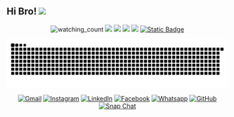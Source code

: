 <h2> Hi Bro! <img src="https://media2.giphy.com/media/QssGEmpkyEOhBCb7e1/giphy.gif?cid=ecf05e47a0n3gi1bfqntqmob8g9aid1oyj2wr3ds3mg700bl&rid=giphy.gif" width ="20"> </h1>

<p align='center'>
</p>
<p align="center">
	<img src="https://komarev.com/ghpvc/?username=getsecret&style=flat-squarec&color=blue" alt="watching_count" />
	<img src="https://img.shields.io/badge/Age-52-blueviolet" />
	<img src="https://img.shields.io/badge/Lives-Thailand-blueviolet" />
	<img src="https://img.shields.io/badge/Languages-English%20%26%20Thai-blueviolet" />
	<img src="https://img.shields.io/badge/Focus-Keyboard%20Learning-blueviolet" />
	<a href="https://getsecret.github.io"><img alt="Static Badge" src="https://img.shields.io/badge/Me-U-blueviolet"/></a>
</p>

<p align = "center">
	<img src = "https://github.com/7oSkaaa/7oSkaaa/blob/output/github-contribution-grid-snake-dark.svg" alt = "Snake Game"/>
</p>

<p align="center">
	<a href="mailto:ahmed.chalat@gmail.com"><img img src="https://img.shields.io/badge/gmail-%23EA4335.svg?style=plastic&logo=gmail&logoColor=white" alt="Gmail"/></a>
	<a href="https://www.instagram.com/ahmed_getsecret/"><img src="https://img.shields.io/badge/instagram-%23E4405F.svg?style=plastic&logo=instagram&logoColor=white" alt="Instagram"/></a>
	<a href="https://www.linkedin.com/in/getsecret/"><img src="https://img.shields.io/badge/linkedin-%230A66C2.svg?style=plastic&logo=linkedin&logoColor=white" alt="LinkedIn"/></a>
	<a href="https://www.facebook.com/getsecret"><img src="https://img.shields.io/badge/facebook-%231877F2.svg?style=plastic&logo=facebook&logoColor=white" alt="Facebook"/></a>
	<a href="https://wa.me/0000000000"><img src="https://img.shields.io/badge/whatsapp-%2325D366.svg?style=plastic&logo=whatsapp&logoColor=white" alt="Whatsapp"/></a>
	<a href="https://github.com/getsecret"><img src="https://img.shields.io/badge/github-%23181717.svg?style=plastic&logo=github&logoColor=white" alt="GitHub"/></a>
	<a href="https://msng.link/o/?ahmed.getsecret=sc"><img src="https://img.shields.io/badge/snapchat-%23FFFC00.svg?style=plastic&logo=snapchat&logoColor=black" alt="Snap Chat"/></a>
</p>

<p align="center">
        <a href="https://github.com/getsecret/" align="center" ><img align="center"  alt="" src="https://visitor-badge.laobi.icu/badge?page_id=getsecret.getsecret"></a>
</p>

<!--
getsecret
**getsecret/getsecret** is a ✨ _special_ ✨ repository because its `README.md` (this file) appears on your GitHub profile.
Here are some ideas to get you started:
- 🔭 I’m currently working on ...
- 🌱 I’m currently learning ...
- 👯 I’m looking to collaborate on ...
- 🤔 I’m looking for help with ...
- 💬 Ask me about ...
- 📫 How to reach me: ...
- 😄 Pronouns: ...
- ⚡ Fun fact: ...
-->
